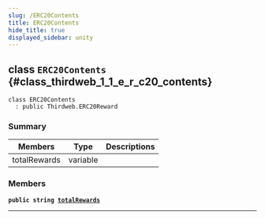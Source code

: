 ```yaml
---
slug: /ERC20Contents
title: ERC20Contents
hide_title: true
displayed_sidebar: unity
---
```


## class `ERC20Contents` {#class_thirdweb_1_1_e_r_c20_contents}

```
class ERC20Contents
  : public Thirdweb.ERC20Reward
```

### Summary

| Members | Type | Descriptions |
| ------- | ---- | ------------ |
| totalRewards | variable |  |

### Members

**`public string `[`totalRewards`](#class_thirdweb_1_1_e_r_c20_contents_1a16f23a3f71887fed96908273954f472d)**

---
